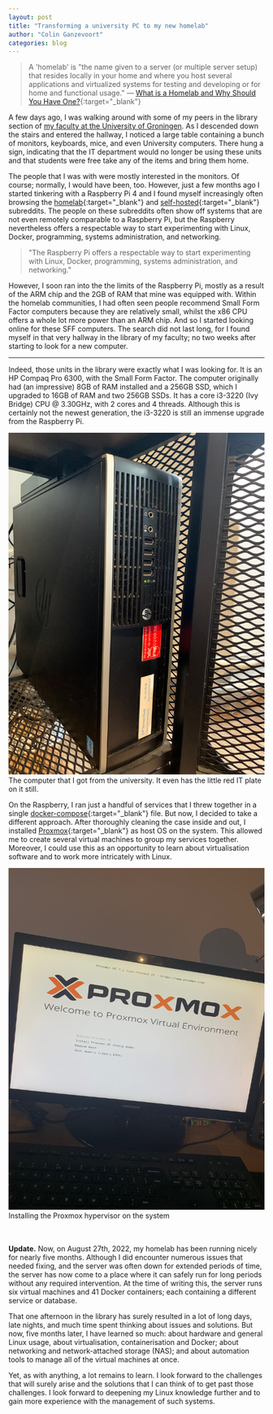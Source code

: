 ```yaml
---
layout: post
title: "Transforming a university PC to my new homelab"
author: "Colin Ganzevoort"
categories: blog
---
```


> A 'homelab' is "the name given to a server (or multiple server setup) that resides locally in your home and where you host several applications and virtualized systems for testing and developing or for home and functional usage." — [What is a Homelab and Why Should You Have One?](https://linuxhandbook.com/homelab/){:target="_blank"}

<p class="dropcap">A few days ago, I was walking around with some of my peers in the library section of <a href="https://www.rug.nl/gmw/" target="_blank">my faculty at the University of Groningen</a>. As I descended down the stairs and entered the hallway, I noticed a large table containing a bunch of monitors, keyboards, mice, and even University computers. There hung a sign, indicating that the IT department would no longer be using these units and that students were free take any of the items and bring them home.</p>

The people that I was with were mostly interested in the monitors. Of course; normally, I would have been, too. However, just a few months ago I started tinkering with a Raspberry Pi 4 and I found myself increasingly often browsing the [homelab](https://www.reddit.com/r/homelab/){:target="_blank"} and [self-hosted](https://www.reddit.com/r/selfhosted/){:target="_blank"} subreddits. The people on these subreddits often show off systems that are not even remotely comparable to a Raspberry Pi, but the Raspberry nevertheless offers a respectable way to start experimenting with Linux, Docker, programming, systems administration, and networking.

> "The Raspberry Pi offers a respectable way to start experimenting with Linux, Docker, programming, systems administration, and networking."

However, I soon ran into the the limits of the Raspberry Pi, mostly as a result of the ARM chip and the 2GB of RAM that mine was equipped with. Within the homelab communities, I had often seen people recommend Small Form Factor computers because they are relatively small, whilst the x86 CPU offers a whole lot more power than an ARM chip. And so I started looking online for these SFF computers. The search did not last long, for I found myself in that very hallway in the library of my faculty; no two weeks after starting to look for a new computer.

---

Indeed, those units in the library were exactly what I was looking for. It is an HP Compaq Pro 6300, with the Small Form Factor. The computer originally had (an impressive) 8GB of RAM installed and a 256GB SSD, which I upgraded to 16GB of RAM and two 256GB SSDs. It has a core i3-3220 (Ivy Bridge) CPU @ 3.30GHz, with 2 cores and 4 threads. Although this is certainly not the newest generation, the i3-3220 is still an immense upgrade from the Raspberry Pi.

<img src="/assets/images/IMG_1424.jpeg" alt="The computer">
<figcaption>The computer that I got from the university. It even has the little red IT plate on it still.</figcaption>

On the Raspberry, I ran just a handful of services that I threw together in a single [docker-compose](https://docs.docker.com/compose/){:target="_blank"} file. But now, I decided to take a different approach. After thoroughly cleaning the case inside and out, I installed [Proxmox](https://www.proxmox.com/en/){:target="_blank"} as host OS on the system. This allowed me to create several virtual machines to group my services together. Moreover, I could use this as an opportunity to learn about virtualisation software and to work more intricately with Linux.

<img src="/assets/images/IMG_9704.jpeg" alt="The computer">
<figcaption>Installing the Proxmox hypervisor on the system</figcaption>

<br>
<div class="divided"></div>
<br>

**Update.** Now, on August 27th, 2022, my homelab has been running nicely for nearly five months. Although I did encounter numerous issues that needed fixing, and the server was often down for extended periods of time, the server has now come to a place where it can safely run for long periods without any required intervention. At the time of writing this, the server runs six virtual machines and 41 Docker containers; each containing a different service or database.

That one afternoon in the library has surely resulted in a lot of long days, late nights, and much time spent thinking about issues and solutions. But now, five months later, I have learned so much: about hardware and general Linux usage, about virtualisation, containerisation and Docker; about networking and network-attached storage (NAS); and about automation tools to manage all of the virtual machines at once.

Yet, as with anything, a lot remains to learn. I look forward to the challenges that will surely arise and the solutions that I can think of to get past those challenges. I look forward to deepening my Linux knowledge further and to gain more experience with the management of such systems.
